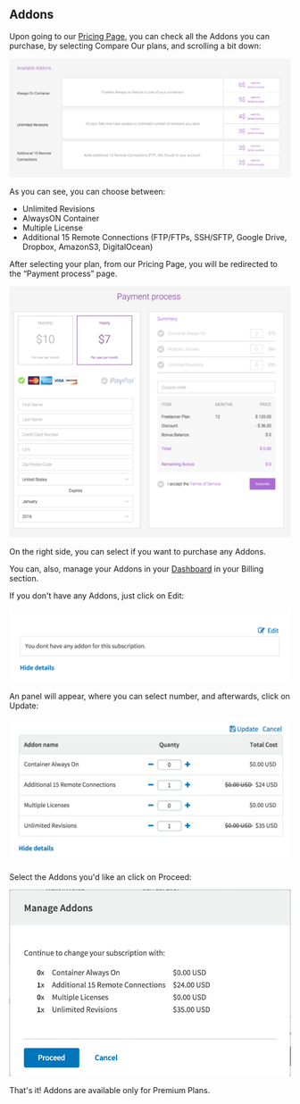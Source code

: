 ## Addons
Upon going to our [Pricing Page](https://codeanywhere.com), you can check all the Addons you can purchase, by selecting Compare Our plans, and scrolling a bit down:

![](/images/addons.png)

As you can see, you can choose between:

* Unlimited Revisions
* AlwaysON Container
* Multiple License
* Additional 15 Remote Connections (FTP/FTPs, SSH/SFTP, Google Drive, Dropbox, AmazonS3, DigitalOcean)

After selecting your plan, from our Pricing Page, you will be redirected to the “Payment process” page.

![](/images/payment-process.png)

On the right side, you can select if you want to purchase any Addons.

You can, also, manage your Addons in your [Dashboard](#dashboard) in your Billing section.

If you don't have any Addons, just click on Edit:

![](/images/noaddon.png)

An panel will appear, where you can select number, and afterwards, click on Update:

![](/images/dashboard-addons.png)

Select the Addons you'd like an click on Proceed:

![](/images/manage%20addons.png)

That's it! Addons are available only for Premium Plans.
